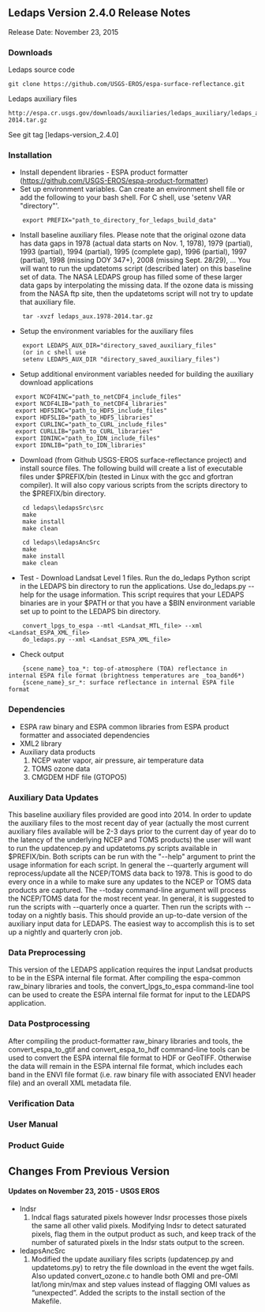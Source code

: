 ## Ledaps Version 2.4.0 Release Notes
Release Date: November 23, 2015

### Downloads
Ledaps source code

    git clone https://github.com/USGS-EROS/espa-surface-reflectance.git

Ledaps auxiliary files

    http://espa.cr.usgs.gov/downloads/auxiliaries/ledaps_auxiliary/ledaps_aux.1978-2014.tar.gz

See git tag [ledaps-version_2.4.0]

### Installation
  * Install dependent libraries - ESPA product formatter (https://github.com/USGS-EROS/espa-product-formatter)
  * Set up environment variables.  Can create an environment shell file or add the following to your bash shell.  For C shell, use 'setenv VAR "directory"'.
```
    export PREFIX="path_to_directory_for_ledaps_build_data"
```

  * Install baseline auxiliary files.  Please note that the original ozone data has data gaps in 1978 (actual data starts on Nov. 1, 1978), 1979 (partial), 1993 (partial), 1994 (partial), 1995 (complete gap), 1996 (partial), 1997 (partial), 1998 (missing DOY 347+), 2008 (missing Sept. 28/29), ...  You will want to run the updatetoms script (described later) on this baseline set of data.  The NASA LEDAPS group has filled some of these larger data gaps by interpolating the missing data. If the ozone data is missing from the NASA ftp site, then the updatetoms script will not try to update that auxiliary file.
```
    tar -xvzf ledaps_aux.1978-2014.tar.gz
```

  * Setup the environment variables for the auxiliary files
```
    export LEDAPS_AUX_DIR="directory_saved_auxiliary_files"
    (or in c shell use 
    setenv LEDAPS_AUX_DIR "directory_saved_auxiliary_files")
```

  * Setup additional environment variables needed for building the auxiliary download applications
```
  export NCDF4INC="path_to_netCDF4_include_files"
  export NCDF4LIB="path_to_netCDF4_libraries"
  export HDF5INC="path_to_HDF5_include_files"
  export HDF5LIB="path_to_HDF5_libraries"
  export CURLINC="path_to_CURL_include_files"
  export CURLLIB="path_to_CURL_libraries"
  export IDNINC="path_to_IDN_include_files"
  export IDNLIB="path_to_IDN_libraries"
```

  * Download (from Github USGS-EROS surface-reflectance project) and install source files. The following build will create a list of executable files under $PREFIX/bin (tested in Linux with the gcc and gfortran compiler). It will also copy various scripts from the scripts directory to the $PREFIX/bin directory.
```
    cd ledaps\ledapsSrc\src
    make
    make install
    make clean

    cd ledaps\ledapsAncSrc
    make
    make install
    make clean
```

  * Test - Download Landsat Level 1 files.  Run the do\_ledaps Python script in the LEDAPS bin directory to run the applications.  Use do\_ledaps.py --help for the usage information.  This script requires that your LEDAPS binaries are in your $PATH or that you have a $BIN environment variable set up to point to the LEDAPS bin directory.
```
    convert_lpgs_to_espa --mtl <Landsat_MTL_file> --xml <Landsat_ESPA_XML_file>
    do_ledaps.py --xml <Landsat_ESPA_XML_file>
```

  * Check output
```
    {scene_name}_toa_*: top-of-atmosphere (TOA) reflectance in internal ESPA file format (brightness temperatures are _toa_band6*)
    {scene_name}_sr_*: surface reflectance in internal ESPA file format
```

### Dependencies
  * ESPA raw binary and ESPA common libraries from ESPA product formatter and associated dependencies
  * XML2 library
  * Auxiliary data products
    1. NCEP water vapor, air pressure, air temperature data
    2. TOMS ozone data
    3. CMGDEM HDF file (GTOPO5)

### Auxiliary Data Updates
This baseline auxiliary files provided are good into 2014.  In order to update the auxiliary files to the most recent day of year (actually the most current auxiliary files available will be 2-3 days prior to the current day of year do to the latency of the underlying NCEP and TOMS products) the user will want to run the updatencep.py and updatetoms.py scripts available in $PREFIX/bin.  Both scripts can be run with the "--help" argument to print the usage information for each script.  In general the --quarterly argument will reprocess/update all the NCEP/TOMS data back to 1978.  This is good to do every once in a while to make sure any updates to the NCEP or TOMS data products are captured.  The --today command-line argument will process the NCEP/TOMS data for the most recent year.  In general, it is suggested to run the scripts with --quarterly once a quarter.  Then run the scripts with --today on a nightly basis.  This should provide an up-to-date version of the auxiliary input data for LEDAPS.  The easiest way to accomplish this is to set up a nightly and quarterly cron job.

### Data Preprocessing
This version of the LEDAPS application requires the input Landsat products to be in the ESPA internal file format.  After compiling the espa-common raw\_binary libraries and tools, the convert\_lpgs\_to\_espa command-line tool can be used to create the ESPA internal file format for input to the LEDAPS application.

### Data Postprocessing
After compiling the product-formatter raw\_binary libraries and tools, the convert\_espa\_to\_gtif and convert\_espa\_to\_hdf command-line tools can be used to convert the ESPA internal file format to HDF or GeoTIFF.  Otherwise the data will remain in the ESPA internal file format, which includes each band in the ENVI file format (i.e. raw binary file with associated ENVI header file) and an overall XML metadata file.

### Verification Data

### User Manual

### Product Guide

## Changes From Previous Version
#### Updates on November 23, 2015 - USGS EROS
  * lndsr
    1. lndcal flags saturated pixels however lndsr processes those pixels the same all other valid pixels.  Modifying lndsr to detect saturated pixels, flag them in the output product as such, and keep track of the number of saturated pixels in the lndsr stats output to the screen.
  * ledapsAncSrc
    1. Modified the update auxiliary files scripts (updatencep.py and updatetoms.py) to retry the file download in the event the wget fails.  Also updated convert_ozone.c to handle both OMI and pre-OMI lat/long min/max and step values instead of flagging OMI values as “unexpected”.  Added the scripts to the install section of the Makefile.
